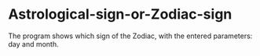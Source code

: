 # Astrological-sign-or-Zodiac-sign
The program shows which sign of the Zodiac, with the entered parameters: day and month.

